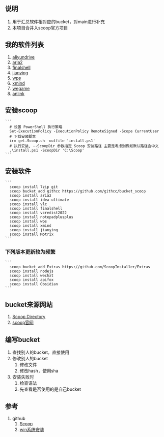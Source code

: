 ## 说明
1. 用于汇总软件相对应的bucket，对main进行补充
2. 本项目合并入scoop官方项目

## 我的软件列表
1. [aliyundrive](https://github.com/akirco/aki-apps)
2. [aria2](https://github.com/akirco/aki-apps)
3. [finalshell](https://github.com/ViCrack/scoop-bucket)
4. [jianying](https://github.com/magicedy/scoop-bucket-m)
5. [wps](https://github.com/WinApps-share/WinApps-bucket)
6. [xmind](https://github.com/wholegale39/onetab)
7. [wegame](https://github.com/akirco/aki-apps)
8. [anlink](https://github.com/gendloop/gendloopBucket)

## 安装scoop
    ```
      # 设置 PowerShell 执行策略
      Set-ExecutionPolicy -ExecutionPolicy RemoteSigned -Scope CurrentUser
      # 下载安装脚本
      irm get.Scoop.sh -outfile 'install.ps1'
      # 执行安装, --ScoopDir 参数指定 Scoop 安装路径 主要是考虑到假如默认路径含中文
      .\install.ps1 -ScoopDir 'C:\Scoop'
    ```

## 安装软件
    ```
      scoop install 7zip git
      scoop bucket add githcc https://github.com/githcc/bucket_scoop
      scoop install aria2
      scoop install idea-ultimate
      scoop install vlc
      scoop install finalshell  
      scoop install vcredist2022
      scoop install notepadplusplus
      scoop install wps
      scoop install xmind
      scoop install jianying
      scoop install Motrix
    ```
### 下列版本更新较为频繁
    ```
      scoop bucket add Extras https://github.com/ScoopInstaller/Extras
      scoop install nodejs
      scoop install wechat
      scoop install apifox
      scoop install Obsidian
    ```

## bucket来源网站
1.  [Scoop Directory](https://rasa.github.io/scoop-directory/search)
2.  [scoop官网](https://Scoop.sh/)

## 编写bucket
1. 查找别人的bucket，直接使用
2. 修改别人的bucket
   1. 修改文件
   2. 修改hash，使用sha
3. 安装失败时
   1. 检查语法
   2. 先查看是否使用的是自己bucket

## 参考
1. github
   1. [Scoop](https://github.com/githcc/knowledge_self/blob/main/%E8%BD%AF%E4%BB%B6/%E4%BD%BF%E7%94%A8/Scoop.md)
   2. [win系统安装](https://github.com/githcc/knowledge_self/blob/main/%E7%B3%BB%E7%BB%9F/%E5%AE%89%E8%A3%85/win.md)